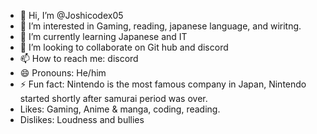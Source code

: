 - 👋 Hi, I’m @Joshicodex05
- 👀 I’m interested in Gaming, reading, japanese language, and wiritng.
- 🌱 I’m currently learning Japanese and IT
- 💞️ I’m looking to collaborate on Git hub and discord
- 📫 How to reach me: discord
- 😄 Pronouns: He/him
- ⚡ Fun fact: Nintendo is the most famous company in Japan, Nintendo started shortly after samurai period was over.
- Likes: Gaming, Anime & manga, coding, reading.
- Dislikes: Loudness and bullies

<!---
Joshicodex05/Joshicodex05 is a ✨ special ✨ repository because its `README.md` (this file) appears on your GitHub profile.
You can click the Preview link to take a look at your changes.
--->
